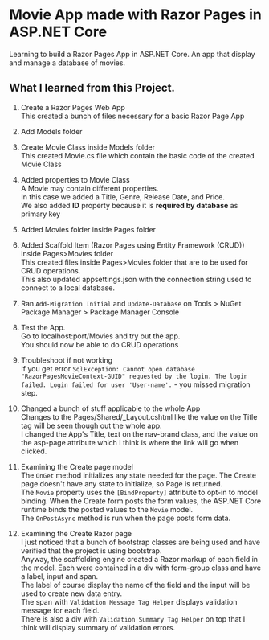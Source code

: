 # Movie App made with Razor Pages in ASP.NET Core
Learning to build a Razor Pages App in ASP.NET Core. An app that display and manage a database of movies.

## What I learned from this Project.
1. Create a Razor Pages Web App  
This created a bunch of files necessary for a basic Razor Page App

2. Add Models folder
3. Create Movie Class inside Models folder  
This created Movie.cs file which contain the basic code of the created Movie Class

4. Added properties to Movie Class  
A Movie may contain different properties.  
In this case we added a Title, Genre, Release Date, and Price.  
We also added **ID** property because it is **required by database** as primary key

5. Added Movies folder inside Pages folder

6. Added Scaffold Item \(Razor Pages using Entity Framework \(CRUD\)\) inside Pages>Movies folder  
This created files inside Pages>Movies folder that are to be used for CRUD operations.  
This also updated appsettings.json with the connection string used to connect to a local database.

7. Ran `Add-Migration Initial` and `Update-Database` on Tools > NuGet Package Manager > Package Manager Console

8. Test the App.  
Go to localhost:port/Movies and try out the app.  
You should now be able to do CRUD operations

9. Troubleshoot if not working  
If you get error `SqlException: Cannot open database "RazorPagesMovieContext-GUID" requested by the login. The login failed.
Login failed for user 'User-name'.` - you missed migration step.

10. Changed a bunch of stuff applicable to the whole App  
Changes to the Pages/Shared/_Layout.cshtml like the value on the Title tag will be seen though out the whole app.  
I changed the App's Title, text on the nav-brand class, and the value on the asp-page attribute which I think is where the link will go when clicked.

11. Examining the Create page model  
The `OnGet` method initializes any state needed for the page. The Create page doesn't have any state to initialize, so Page is returned.  
The `Movie` property  uses the `[BindProperty]` attribute to opt-in to model binding. When the Create form posts the form values, the ASP.NET Core runtime binds the posted values to the `Movie` model.  
The `OnPostAsync` method is run when the page posts form data.

12. Examining the Create Razor page  
I just noticed that a bunch of bootstrap classes are being used and have verified that the project is using bootstrap.  
Anyway, the scaffolding engine created a Razor markup of each field in the model. Each were contained in a div with form-group class and have a label, input and span.  
The label of course display the name of the field and the input will be used to create new data entry.  
The span with `Validation Message Tag Helper` displays validation message for each field.  
There is also a div with `Validation Summary Tag Helper` on top that I think will display summary of validation errors.